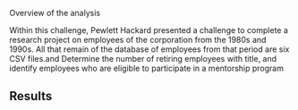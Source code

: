 Overview of the analysis


Within this challenge, Pewlett Hackard presented a challenge to complete a research project on employees of the corporation from the 1980s and 1990s. All that remain of the database of employees from that period are six CSV files.and Determine the number of retiring employees with title, and identify employees who are eligible to participate in a mentorship program


## Results

